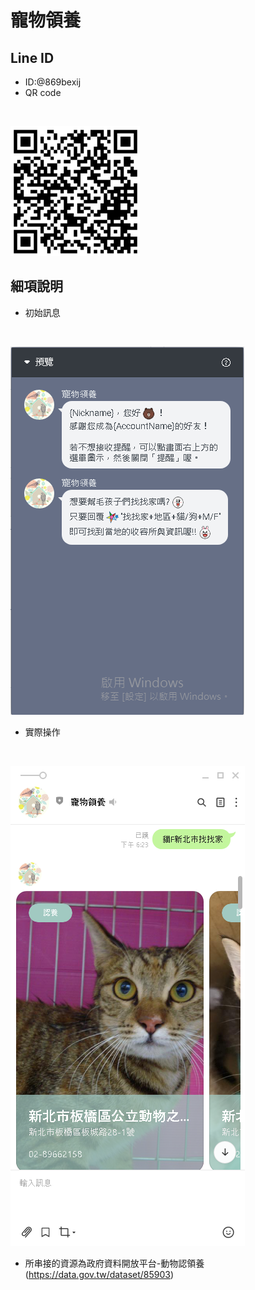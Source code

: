 # 寵物領養

## Line ID

- ID:@869bexij
- QR code
<br/>

  ![image](./img/QR.png)

## 細項說明

- 初始訊息
<br/>

  ![image](./img/begin.png)
- 實際操作
<br/>

  ![image](./img/test.png)
- 所串接的資源為政府資料開放平台-動物認領養(https://data.gov.tw/dataset/85903)
